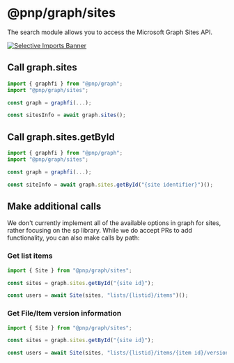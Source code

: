 # @pnp/graph/sites

The search module allows you to access the Microsoft Graph Sites API.

[![Selective Imports Banner](https://img.shields.io/badge/Selective%20Imports-informational.svg)](../concepts/selective-imports.md)  

## Call graph.sites

```TypeScript
import { graphfi } from "@pnp/graph";
import "@pnp/graph/sites";

const graph = graphfi(...);

const sitesInfo = await graph.sites();
```

## Call graph.sites.getById

```TypeScript
import { graphfi } from "@pnp/graph";
import "@pnp/graph/sites";

const graph = graphfi(...);

const siteInfo = await graph.sites.getById("{site identifier}")();
```

## Make additional calls

We don't currently implement all of the available options in graph for sites, rather focusing on the sp library. While we do accept PRs to add functionality, you can also make calls by path:

### Get list items

```TypeScript
import { Site } from "@pnp/graph/sites";

const sites = graph.sites.getById("{site id}");

const users = await Site(sites, "lists/{listid}/items")();
```

### Get File/Item version information

```TypeScript
import { Site } from "@pnp/graph/sites";

const sites = graph.sites.getById("{site id}");

const users = await Site(sites, "lists/{listid}/items/{item id}/versions")();
```
